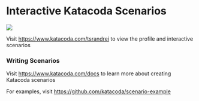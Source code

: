 # Interactive Katacoda Scenarios

[![](http://shields.katacoda.com/katacoda/tsrandrei/count.svg)](https://www.katacoda.com/tsrandrei "Get your profile on Katacoda.com")

Visit https://www.katacoda.com/tsrandrei to view the profile and interactive scenarios

### Writing Scenarios
Visit https://www.katacoda.com/docs to learn more about creating Katacoda scenarios

For examples, visit https://github.com/katacoda/scenario-example
